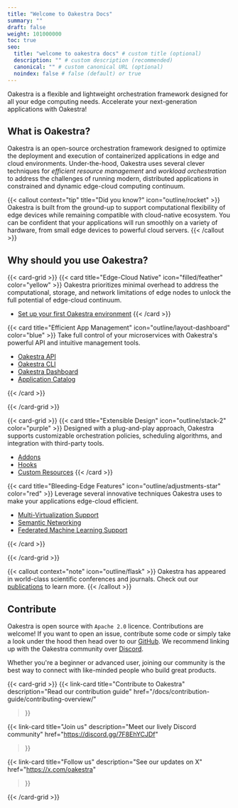 ```yaml
---
title: "Welcome to Oakestra Docs"
summary: ""
draft: false
weight: 101000000
toc: true
seo:
  title: "welcome to oakestra docs" # custom title (optional)
  description: "" # custom description (recommended)
  canonical: "" # custom canonical URL (optional)
  noindex: false # false (default) or true
---
```

<span class="lead">
Oakestra is a flexible and lightweight orchestration framework designed for all your edge computing needs. Accelerate your next-generation applications with Oakestra!
</span>

## What is Oakestra?

Oakestra is an open-source orchestration framework designed to optimize the deployment and execution of containerized applications in edge and cloud environments. Under-the-hood, Oakestra uses several clever techniques for *efficient resource management* and *workload orchestration* to address the challenges of running modern, distributed applications in constrained and dynamic edge-cloud computing continuum.

{{< callout context="tip" title="Did you know?" icon="outline/rocket" >}}
Oakestra is built from the ground-up to support computational flexibility of edge devices while remaining compatible with cloud-native ecosystem. You can be confident that your applications will run smoothly on a variety of hardware, from small edge devices to powerful cloud servers.
{{< /callout >}}

## Why should you use Oakestra?

{{< card-grid >}}
{{< card title="Edge-Cloud Native" icon="filled/feather" color="yellow" >}}
Oakestra prioritizes minimal overhead to address the computational, storage, and network limitations of edge nodes to unlock the full potential of edge-cloud continuum.

- [Set up your first Oakestra environment](/docs/getting-started/oak-environment/high-level-setup-overview/)
{{< /card >}}

{{< card title="Efficient App Management" icon="outline/layout-dashboard" color="blue" >}}
Take full control of your microservices with Oakestra's powerful API and intuitive management tools.

- [Oakestra API](/docs/getting-started/deploy-app/with-the-api/)
- [Oakestra CLI](/docs/getting-started/deploy-app/with-the-cli/)
- [Oakestra Dashboard](/docs/getting-started/deploy-app/with-the-dashboard/)
- [Application Catalog](/docs/manuals/app-catalog/example-applications/)

{{< /card >}}

{{< /card-grid >}}

{{< card-grid >}}
{{< card title="Extensible Design" icon="outline/stack-2" color="purple" >}}
Designed with a plug-and-play approach, Oakestra supports customizable orchestration policies, scheduling algorithms, and integration with third-party tools.

- [Addons](/docs/concepts/oakestra-extensions/addons/)
- [Hooks](/docs/concepts/oakestra-extensions/hooks/)
- [Custom Resources](/docs/concepts/oakestra-extensions/custom-resources/)
{{< /card >}}

{{< card title="Bleeding-Edge Features" icon="outline/adjustments-star" color="red" >}}
Leverage several innovative techniques Oakestra uses to make your applications edge-cloud efficient. 

- [Multi-Virtualization Support](/docs/manuals/execution-runtimes/supported-virtualization-runtimes/)
- [Semantic Networking](/docs/concepts/networking/)
- [Federated Machine Learning Support](/docs/concepts/flops/overview/)

{{< /card >}}

{{< /card-grid >}}

{{< callout context="note" icon="outline/flask" >}}
Oakestra has appeared in world-class scientific conferences and journals. Check out our [publications](/research/) to learn more.
{{< /callout >}}

## Contribute

Oakestra is open source with `Apache 2.0` licence. Contributions are welcome! If you want to open an issue, contribute some code or simply take a look under the hood then head over to our [GitHub](https://github.com/oakestra/). We recommend linking up with the Oakestra community over [Discord](https://discord.gg/7F8EhYCJDf).

Whether you're a beginner or advanced user, joining our community is the best way to connect with like-minded people who build great products.

{{< card-grid >}}
{{< link-card
  title="Contribute to Oakestra"
  description="Read our contribution guide"
  href="/docs/contribution-guide/contributing-overview/"
>}}

{{< link-card
  title="Join us"
  description="Meet our lively Discord community"
  href="https://discord.gg/7F8EhYCJDf"
>}}

{{< link-card
  title="Follow us"
  description="See our updates on X"
  href="https://x.com/oakestra"
>}}

{{< /card-grid >}}
